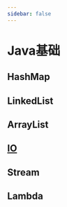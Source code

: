 ```yaml
---
sidebar: false
---
```


#  Java基础

## HashMap

## LinkedList

## ArrayList

## [IO](./io.md)

## Stream

## Lambda


